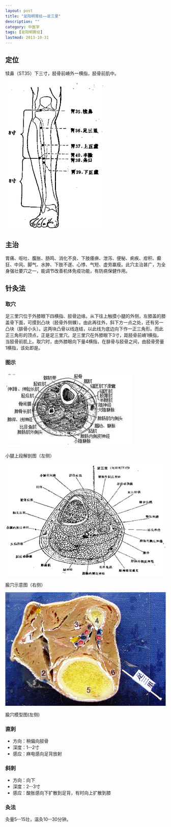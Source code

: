 ```yaml
---
layout: post
title: "足阳明胃经——足三里"
description: ""
category: 中医学 
tags: [足阳明胃经]
lastmod: 2013-10-31
---
```



## 定位

犊鼻（ST35）下三寸，胫骨前嵴外一横指，胫骨前肌中。


![](/images/TCM/channels/ST35-39.png)

## 主治

胃痛、呕吐、腹胀、肠鸣、消化不良、下肢痿痹、泄泻、便秘、痢疾、疳积、癫狂、中风、脚气、水肿、下肢不遂、心悸、气短、虚劳羸瘦。此穴主治甚广，为全身强壮要穴之一，能调节改善机体免疫功能，有防病保健作用。



## 针灸法

### 取穴

足三里穴位于外膝眼下四横指、胫骨边缘。从下往上触摸小腿的外侧，左膝盖的膝盖骨下面，可摸到凸块（胫骨外侧髁）。由此再往外，斜下方一点之处，还有另一凸块（腓骨小头）。这两块凸骨以线连结，以此线为底边向下作一正三角形。而此正三角形的顶点，正是足三里穴。足三里穴在外膝眼下3寸，距胫骨前嵴1横指，当胫骨前肌上。取穴时，由外膝眼向下量4横指，在腓骨与胫骨之间，由胫骨旁量1横指，该处即是。

### 图示

![](/images/TCM/topography/upper_crus.png)

小腿上段解剖图（左侧）

![](/images/TCM/acupoint/ST36.png)

腧穴示意图（右侧）

![](/images/TCM/acupoint/ST36_model.jpg)

腧穴模型图(左侧)

### 直刺

- 方向：稍偏向胫骨
- 深度：1--2寸
- 感应：麻电感向足背放射

### 斜刺

- 方向：向下
- 深度：2--3寸
- 感应：酸胀感向下扩散到足背，有时向上扩散到膝



### 灸法

灸量5--15壮，温灸10--30分钟。

